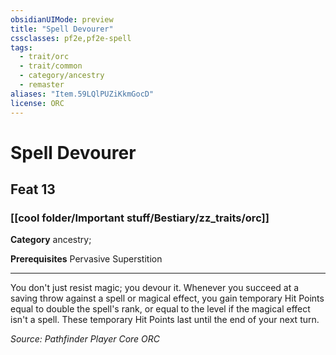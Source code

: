 ```yaml
---
obsidianUIMode: preview
title: "Spell Devourer"
cssclasses: pf2e,pf2e-spell
tags:
  - trait/orc
  - trait/common
  - category/ancestry
  - remaster
aliases: "Item.59LQlPUZiKkmGocD"
license: ORC
---
```

# Spell Devourer
## Feat 13
### [[cool folder/Important stuff/Bestiary/zz_traits/orc]]

**Category** ancestry; 



**Prerequisites** Pervasive Superstition
* * *
You don't just resist magic; you devour it. Whenever you succeed at a saving throw against a spell or magical effect, you gain temporary Hit Points equal to double the spell's rank, or equal to the level if the magical effect isn't a spell. These temporary Hit Points last until the end of your next turn.

*Source: Pathfinder Player Core*
*ORC*